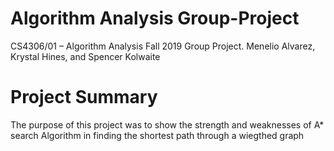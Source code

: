 # Algorithm Analysis Group-Project
CS4306/01 – Algorithm Analysis Fall 2019 Group Project. Menelio Alvarez, Krystal Hines, and Spencer Kolwaite

# Project Summary
  The purpose of this project was to show the strength and weaknesses of A* search Algorithm in finding the shortest path through a wiegthed graph
